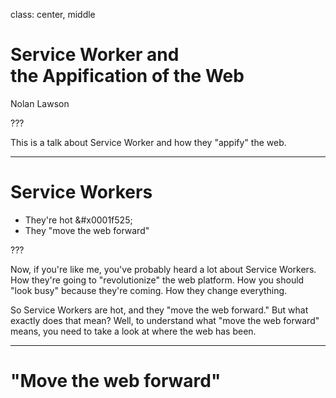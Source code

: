 class: center, middle

# Service Worker and <br/> the Appification of the Web

Nolan Lawson

???

This is a talk about Service Worker and how they "appify" the web.

---

# Service Workers

- They're hot &#x0001f525;
- They "move the web forward"

???

Now, if you're like me, you've probably heard a lot about Service Workers. How they're going to "revolutionize" the
web platform. How you should "look busy" because they're coming. How they change everything.

So Service Workers are hot, and they "move the web forward." But what exactly does that mean? Well, to understand
what "move the web forward" means, you need to take a look at where the web has been.

---

# "Move the web forward"